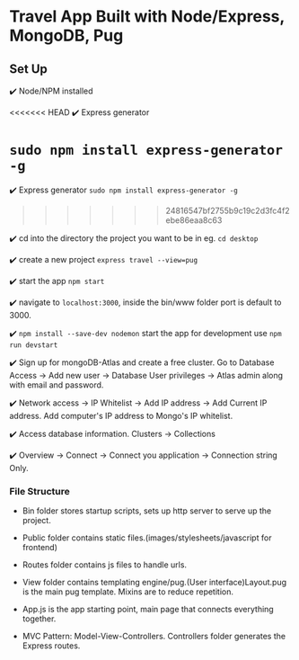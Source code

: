 # Travel App Built with Node/Express, MongoDB, Pug

## Set Up

:heavy_check_mark: Node/NPM installed

<<<<<<< HEAD
:heavy_check_mark: Express generator 

`sudo npm install express-generator -g`
=======
:heavy_check_mark: Express generator `sudo npm install express-generator -g`
>>>>>>> 24816547bf2755b9c19c2d3fc4f2ebe86eaa8c63

:heavy_check_mark: cd into the directory the project you want to be in eg. `cd desktop`

:heavy_check_mark: create a new project `express travel --view=pug`

:heavy_check_mark: start the app `npm start`

:heavy_check_mark: navigate to `localhost:3000`, inside the bin/www folder port is default to 3000.

:heavy_check_mark: `npm install --save-dev nodemon` start the app for development use `npm run devstart`

:heavy_check_mark: Sign up for mongoDB-Atlas and create a free cluster. Go to Database Access -> Add new user -> Database User privileges -> Atlas admin along with email and password.

:heavy_check_mark: Network access -> IP Whitelist -> Add IP address -> Add Current IP address. Add computer's IP address to Mongo's IP whitelist.

:heavy_check_mark: Access database information. Clusters -> Collections

:heavy_check_mark: Overview -> Connect -> Connect you application -> Connection string Only.




### File Structure

* Bin folder stores startup scripts, sets up http server to serve up the project.

* Public folder contains static files.(images/stylesheets/javascript for frontend)
 
* Routes folder contains js files to handle urls. 

* View folder contains templating engine/pug.(User interface)Layout.pug is the main pug template. Mixins are to reduce repetition.

* App.js is the app starting point, main page that connects everything together.
  
* MVC Pattern: Model-View-Controllers. Controllers folder generates the Express routes.
 